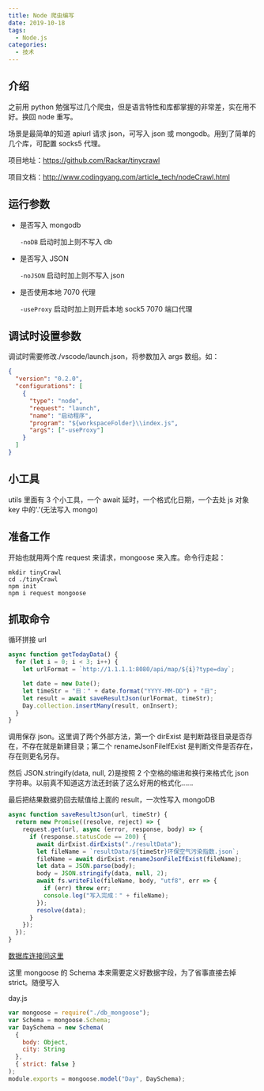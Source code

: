 ```yaml
---
title: Node 爬虫编写
date: 2019-10-18
tags:
  - Node.js
categories:
  - 技术
---
```


## 介绍

之前用 python 勉强写过几个爬虫，但是语言特性和库都掌握的非常差，实在用不好。换回 node 重写。

场景是最简单的知道 apiurl 请求 json，可写入 json 或 mongodb。用到了简单的几个库，可配置 socks5 代理。

项目地址：https://github.com/Rackar/tinycrawl

项目文档：http://www.codingyang.com/article_tech/nodeCrawl.html

## 运行参数

- 是否写入 mongodb

  `-noDB` 启动时加上则不写入 db

- 是否写入 JSON

  `-noJSON` 启动时加上则不写入 json

- 是否使用本地 7070 代理

  `-useProxy` 启动时加上则开启本地 sock5 7070 端口代理

## 调试时设置参数

调试时需要修改./vscode/launch.json，将参数加入 args 数组。如：

```json
{
  "version": "0.2.0",
  "configurations": [
    {
      "type": "node",
      "request": "launch",
      "name": "启动程序",
      "program": "${workspaceFolder}\\index.js",
      "args": ["-useProxy"]
    }
  ]
}
```

## 小工具

utils 里面有 3 个小工具，一个 await 延时，一个格式化日期，一个去处 js 对象 key 中的'.'(无法写入 mongo)

## 准备工作

开始也就用两个库 request 来请求，mongoose 来入库。命令行走起：

```shell
mkdir tinyCrawl
cd ./tinyCrawl
npm init
npm i request mongoose
```

## 抓取命令

循环拼接 url

```js
async function getTodayData() {
  for (let i = 0; i < 3; i++) {
    let urlFormat = `http://1.1.1.1:8080/api/map/${i}?type=day`;

    let date = new Date();
    let timeStr = "日：" + date.format("YYYY-MM-DD") + "日";
    let result = await saveResultJson(urlFormat, timeStr);
    Day.collection.insertMany(result, onInsert);
  }
}
```

调用保存 json。这里调了两个外部方法，第一个 dirExist 是判断路径目录是否存在，不存在就是新建目录；第二个 renameJsonFileIfExist 是判断文件是否存在，存在则更名另存。

然后 JSON.stringify(data, null, 2)是按照 2 个空格的缩进和换行来格式化 json 字符串。以前真不知道这方法还封装了这么好用的格式化……

最后把结果数据扔回去赋值给上面的 result，一次性写入 mongoDB

```js
async function saveResultJson(url, timeStr) {
  return new Promise((resolve, reject) => {
    request.get(url, async (error, response, body) => {
      if (response.statusCode == 200) {
        await dirExist.dirExists("./resultData");
        let fileName = `resultData/${timeStr}环保空气污染指数.json`;
        fileName = await dirExist.renameJsonFileIfExist(fileName);
        let data = JSON.parse(body);
        body = JSON.stringify(data, null, 2);
        await fs.writeFile(fileName, body, "utf8", err => {
          if (err) throw err;
          console.log("写入完成：" + fileName);
        });
        resolve(data);
      }
    });
  });
}
```

[数据库连接同这里](./koa.html#连接-mongodb)

这里 mongoose 的 Schema 本来需要定义好数据字段，为了省事直接去掉 strict。随便写入

day.js

```js {8}
var mongoose = require("./db_mongoose");
var Schema = mongoose.Schema;
var DaySchema = new Schema(
  {
    body: Object,
    city: String
  },
  { strict: false }
);
module.exports = mongoose.model("Day", DaySchema);
```
